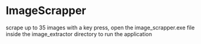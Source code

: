 # ImageScrapper
scrape up to 35 images with a key press, open the image_scrapper.exe file inside the image_extractor directory to run the application 

